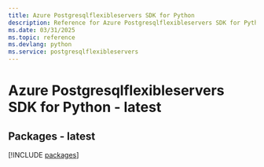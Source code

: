 ```yaml
---
title: Azure Postgresqlflexibleservers SDK for Python
description: Reference for Azure Postgresqlflexibleservers SDK for Python
ms.date: 03/31/2025
ms.topic: reference
ms.devlang: python
ms.service: postgresqlflexibleservers
---
```

# Azure Postgresqlflexibleservers SDK for Python - latest
## Packages - latest
[!INCLUDE [packages](postgresqlflexibleservers-index.md)]